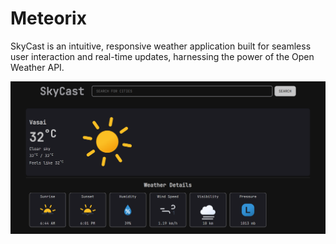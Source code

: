 # Meteorix 
<p>
SkyCast is an intuitive, responsive weather application built for seamless user interaction and real-time updates, harnessing the power of the Open Weather API.
</p>

![Meteorix](/images/SkyCast.png)